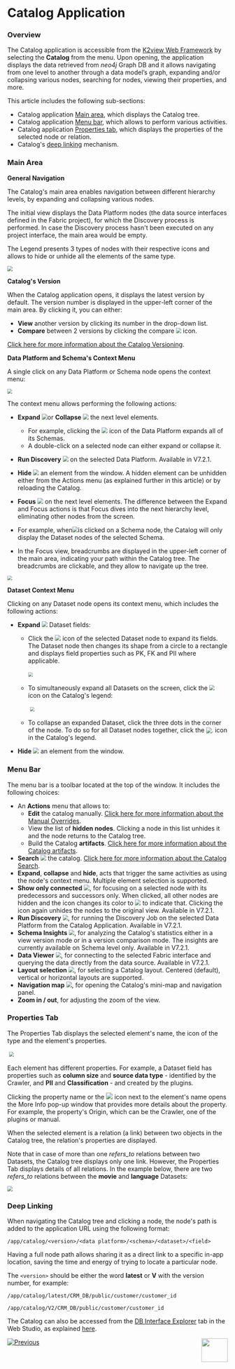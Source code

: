 <web>

# Catalog Application

### Overview

The Catalog application is accessible from the [K2view Web Framework](/articles/30_web_framework/01_web_framework_overview.md) by selecting the **Catalog** from the menu. Upon opening, the application displays the data retrieved from *neo4j* Graph DB and it allows navigating from one level to another through a data model’s graph, expanding and/or collapsing various nodes, searching for nodes, viewing their properties, and more.

This article includes the following sub-sections:

* Catalog application [Main area](05_catalog_app.md#main-area), which displays the Catalog tree.
* Catalog application [Menu bar](05_catalog_app.md#menu-bar), which allows to perform various activities. 
* Catalog application [Properties tab](05_catalog_app.md#properties-tab), which displays the properties of the selected node or relation.
* Catalog's [deep linking](05_catalog_app.md#deep-linking) mechanism.

### Main Area

**General Navigation**

The Catalog's main area enables navigation between different hierarchy levels, by expanding and collapsing various nodes.

The initial view displays the Data Platform nodes (the data source interfaces defined in the Fabric project), for which the Discovery process is performed. In case the Discovery process hasn't been executed on any project interface, the main area would be empty. 

The Legend presents 3 types of nodes with their respective icons and allows to hide or unhide all the elements of the same type. 

<img src="images/catalog_app.png" style="zoom:75%;" />

**Catalog's Version**

When the Catalog application opens, it displays the latest version by default. The version number is displayed in the upper-left corner of the main area. By clicking it, you can either: 

* **View** another version by clicking its number in the drop-down list.
* **Compare** between 2 versions by clicking the compare <img src="images/compare.png" style="zoom:75%;" /> icon.  

[Click here for more information about the Catalog Versioning](06_catalog_versioning.md).

**Data Platform and Schema's Context Menu**

A single click on any Data Platform or Schema node opens the context menu: 

<img src="images/dataplatform_collapsed_expanded.png" style="zoom: 67%;" />

The context menu allows performing the following actions:

* **Expand** <img src="images/expand.png" style="zoom:80%;" />or **Collapse** <img src="images/collapse.png" style="zoom:80%;" /> the next level elements. 
  * For example, clicking the <img src="images/expand.png" style="zoom:80%;" /> icon of the Data Platform expands all of its Schemas. 
  * A double-click on a selected node can either expand or collapse it.

* **Run Discovery** <img src="images/run_discovery.png" style="zoom:80%;" /> on the selected Data Platform. Available in V7.2.1.

* **Hide** <img src="images/hide.png" style="zoom:80%;" /> an element from the window. A hidden element can be unhidden either from the Actions menu (as explained further in this article) or by reloading the Catalog.

* **Focus** <img src="images/focus.png" style="zoom:80%;" /> on the next level elements. The difference between the Expand and Focus actions is that Focus dives into the next hierarchy level, eliminating other nodes from the screen.
* For example, when<img src="images/focus.png" style="zoom:80%;" />is clicked on a Schema node, the Catalog will only display the Dataset nodes of the selected Schema. 
  
* In the Focus view, breadcrumbs are displayed in the upper-left corner of the main area, indicating your path within the Catalog tree. The breadcrumbs are clickable, and they allow to navigate up the tree.

<img src="images/breadcrumbs.png" style="zoom: 67%;" />

**Dataset Context Menu**

Clicking on any Dataset node opens its context menu, which includes the following actions:

* **Expand** <img src="images/expand.png" style="zoom:80%;" /> Dataset fields:

  * Click the <img src="images/expand.png" style="zoom:80%;" /> icon of the selected Dataset node to expand its fields. The Dataset node then changes its shape from a circle to a rectangle and displays field properties such as PK, FK and PII where applicable.

    ​	<img src="images/dataset_collapsed_expanded.png" style="zoom: 67%;" />

  * To simultaneously expand all Datasets on the screen, click the <img src="images/expand-fields.png" style="zoom:75%;" /> icon on the Catalog's legend:

    ​	<img src="images/legend.png" style="zoom: 67%;" />

  * To collapse an expanded Dataset, click the three dots in the corner of the node. To do so for all Dataset nodes together, click the <img src="images/eye.png" alt="." style="zoom:80%;" /> icon in the Catalog's legend.

* **Hide** <img src="images/hide.png" style="zoom:80%;" /> an element from the window.

### Menu Bar

The menu bar is a toolbar located at the top of the window. It includes the following choices:

* An **Actions** menu that allows to:
  * **Edit** the catalog manually. [Click here for more information about the Manual Overrides](07_manual_overrides.md).
  * View the list of **hidden nodes**. Clicking a node in this list unhides it and the node returns to the Catalog tree.
  * Build the Catalog **artifacts**. [Click here for more information about the Catalog artifacts](09_build_artifacts.md).
* **Search** <img src="images/search.png" style="zoom:80%;" /> the catalog. [Click here for more information about the Catalog Search](08_search_catalog.md). 
* **Expand**, **collapse** and **hide**, acts that trigger the same activities as using the node's context menu. Multiple element selection is supported.  
* **Show only connected** <img src="images/connected_only.png" style="zoom:80%;" />, for focusing on a selected node with its predecessors and successors only. When clicked, all other nodes are hidden and the icon changes its color to <img src="images/connected_only_selected.png" style="zoom:80%;" /> to indicate that. Clicking the icon again unhides the nodes to the original view. Available in V7.2.1.
* **Run Discovery** <img src="images/run_discovery.png" style="zoom:75%;" />, for running the Discovery Job on the selected Data Platform from the Catalog Application. Available in V7.2.1.
* **Schema Insights** <img src="images/insights.png" style="zoom:75%;" />, for analyzing the Catalog's statistics either in a view version mode or in a version comparison mode. The insights are currently available on Schema level only. Available in V7.2.1.
* **Data Viewer** <img src="images/data_viewer.png" style="zoom:75%;" />, for connecting to the selected Fabric interface and querying the data directly from the data source. Available in V7.2.1.
* **Layout selection** <img src="images/layout.png" style="zoom:80%;" />, for selecting a Catalog layout. Centered (default), vertical or horizontal layouts are supported.
* **Navigation map** <img src="images/navigation.png" style="zoom:80%;" />, for opening the Catalog's mini-map and navigation panel. 
* **Zoom in / out**, for adjusting the zoom of the view.

### Properties Tab

The Properties Tab displays the selected element's name, the icon of the type and the element's properties.

​	<img src="images/properties.png" style="zoom: 67%;" />

Each element has different properties. For example, a Dataset field has properties such as **column size** and **source data type** - identified by the Crawler, and **PII** and **Classification** - and created by the plugins.

Clicking the property name or the <img src="images/info.png" style="zoom: 95%;" /> icon next to the element's name opens the More Info pop-up window that provides more details about the property. For example, the property's Origin, which can be the Crawler, one of the plugins or manual.

When the selected element is a relation (a link) between two objects in the Catalog tree, the relation's properties are displayed. 

Note that in case of more than one *refers_to* relations between two Datasets, the Catalog tree displays only one link. However, the Properties Tab displays details of all relations. In the example below, there are two *refers_to* relations between the **movie** and **language** Datasets:

<img src="images/properties_two_links.png" style="zoom: 75%;" />

### Deep Linking

When navigating the Catalog tree and clicking a node, the node's path is added to the application URL using the following format:

~~~
/app/catalog/<version>/<data platform>/<schema>/<dataset>/<field>
~~~

Having a full node path allows sharing it as a direct link to a specific in-app location, saving the time and energy of trying to locate a particular node.

The ```<version>``` should be either the word **latest** or **V** with the version number, for example:

~~~
/app/catalog/latest/CRM_DB/public/customer/customer_id
~~~

~~~
/app/catalog/V2/CRM_DB/public/customer/customer_id
~~~

The Catalog can also be accessed from the [DB Interface Explorer](/articles/04_fabric_studio/25_web_data_explorer.md) tab in the Web Studio, as explained [here](04a_catalog_integration_with_fabric.md#open-in-catalog).



[![Previous](/articles/images/Previous.png)](04a_catalog_integration_with_fabric.md)[<img align="right" width="60" height="54" src="/articles/images/Next.png">](06_catalog_versioning.md) 

</web>
